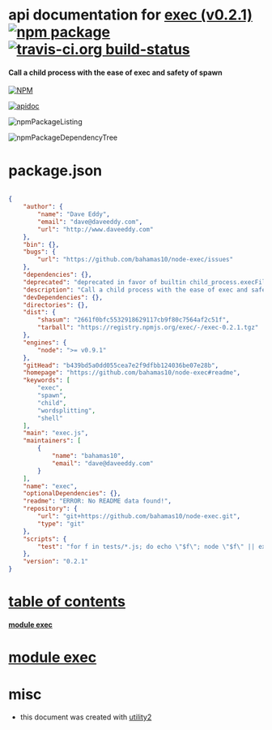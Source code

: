 # api documentation for  [exec (v0.2.1)](https://github.com/bahamas10/node-exec#readme)  [![npm package](https://img.shields.io/npm/v/npmdoc-exec.svg?style=flat-square)](https://www.npmjs.org/package/npmdoc-exec) [![travis-ci.org build-status](https://api.travis-ci.org/npmdoc/node-npmdoc-exec.svg)](https://travis-ci.org/npmdoc/node-npmdoc-exec)
#### Call a child process with the ease of exec and safety of spawn

[![NPM](https://nodei.co/npm/exec.png?downloads=true)](https://www.npmjs.com/package/exec)

[![apidoc](https://npmdoc.github.io/node-npmdoc-exec/build/screenCapture.buildNpmdoc.browser._2Fhome_2Ftravis_2Fbuild_2Fnpmdoc_2Fnode-npmdoc-exec_2Ftmp_2Fbuild_2Fapidoc.html.png)](https://npmdoc.github.io/node-npmdoc-exec/build/apidoc.html)

![npmPackageListing](https://npmdoc.github.io/node-npmdoc-exec/build/screenCapture.npmPackageListing.svg)

![npmPackageDependencyTree](https://npmdoc.github.io/node-npmdoc-exec/build/screenCapture.npmPackageDependencyTree.svg)



# package.json

```json

{
    "author": {
        "name": "Dave Eddy",
        "email": "dave@daveeddy.com",
        "url": "http://www.daveeddy.com"
    },
    "bin": {},
    "bugs": {
        "url": "https://github.com/bahamas10/node-exec/issues"
    },
    "dependencies": {},
    "deprecated": "deprecated in favor of builtin child_process.execFile",
    "description": "Call a child process with the ease of exec and safety of spawn",
    "devDependencies": {},
    "directories": {},
    "dist": {
        "shasum": "2661f0bfc5532918629117cb9f80c7564af2c51f",
        "tarball": "https://registry.npmjs.org/exec/-/exec-0.2.1.tgz"
    },
    "engines": {
        "node": ">= v0.9.1"
    },
    "gitHead": "b439bd5a0dd055cea7e2f9dfbb124036be07e28b",
    "homepage": "https://github.com/bahamas10/node-exec#readme",
    "keywords": [
        "exec",
        "spawn",
        "child",
        "wordsplitting",
        "shell"
    ],
    "main": "exec.js",
    "maintainers": [
        {
            "name": "bahamas10",
            "email": "dave@daveeddy.com"
        }
    ],
    "name": "exec",
    "optionalDependencies": {},
    "readme": "ERROR: No README data found!",
    "repository": {
        "url": "git+https://github.com/bahamas10/node-exec.git",
        "type": "git"
    },
    "scripts": {
        "test": "for f in tests/*.js; do echo \"$f\"; node \"$f\" || exit 1; echo; done; echo 'Passed'"
    },
    "version": "0.2.1"
}
```



# <a name="apidoc.tableOfContents"></a>[table of contents](#apidoc.tableOfContents)

#### [module exec](#apidoc.module.exec)



# <a name="apidoc.module.exec"></a>[module exec](#apidoc.module.exec)



# misc
- this document was created with [utility2](https://github.com/kaizhu256/node-utility2)

